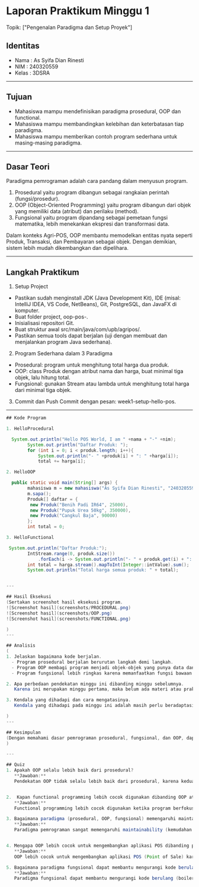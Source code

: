 # Laporan Praktikum Minggu 1
Topik: ["Pengenalan Paradigma dan Setup Proyek"]


## Identitas
- Nama  : As Syifa Dian Rinesti
- NIM   : 240320559
- Kelas : 3DSRA

---

## Tujuan
- Mahasiswa mampu mendefinisikan paradigma prosedural, OOP dan functional.
- Mahasiswa mampu membandingkan kelebihan dan keterbatasan tiap paradigma.
- Mahasiswa mampu memberikan contoh program sederhana untuk masing-masing paradigma.


---

## Dasar Teori
Paradigma pemrograman adalah cara pandang dalam menyusun program.
1. Prosedural yaitu program dibangun sebagai rangkaian perintah (fungsi/prosedur).
2. OOP (Object-Oriented Programming) yaitu program dibangun dari objek yang memiliki data (atribut) dan perilaku (method).
3. Fungsional yaitu program dipandang sebagai pemetaan fungsi matematika, lebih menekankan ekspresi dan transformasi data.

Dalam konteks Agri-POS, OOP membantu memodelkan entitas nyata seperti Produk, Transaksi, dan Pembayaran sebagai objek. Dengan demikian, sistem lebih mudah dikembangkan dan dipelihara.


---

## Langkah Praktikum
1. Setup Project
- Pastikan sudah menginstall JDK (Java Development Kit), IDE (misal: IntelliJ IDEA, VS Code, NetBeans), Git, PostgreSQL, dan JavaFX di komputer.
- Buat folder project, oop-pos-<nim>.
- Inisialisasi repositori Git.
- Buat struktur awal src/main/java/com/upb/agripos/.
- Pastikan semua tools dapat berjalan (uji dengan membuat dan menjalankan program Java sederhana).

2. Program Sederhana dalam 3 Paradigma
- Prosedural: program untuk menghitung total harga dua produk.
- OOP: class Produk dengan atribut nama dan harga, buat minimal tiga objek, lalu hitung total.
- Fungsional: gunakan Stream atau lambda untuk menghitung total harga dari minimal tiga objek.

3. Commit dan Push
Commit dengan pesan: week1-setup-hello-pos.

---


``` java
## Kode Program

1. HelloProcedural

  System.out.println("Hello POS World, I am " +nama + "-" +nim);
        System.out.println("Daftar Produk: ");
        for (int i = 0; i < produk.length; i++){
            System.out.println("- " +produk[i] + ": " +harga[i]);
            total += harga[i];

2. HelloOOP

  public static void main(String[] args) {
        mahasiswa m = new mahasiswa("As Syifa Dian Rinesti", "240320559");
        m.sapa();
        Produk[] daftar = {
         new Produk("Benih Padi IR64", 25000),
         new Produk("Pupuk Urea 50kg", 350000),
         new Produk("Cangkul Baja", 90000)
        };
        int total = 0;

3. HelloFunctional

 System.out.println("Daftar Produk:");
        IntStream.range(0, produk.size())
            .forEach(i -> System.out.println("- " + produk.get(i) + ": " + harga.get(i)));
        int total = harga.stream().mapToInt(Integer::intValue).sum();
        System.out.println("Total harga semua produk: " + total);


---

## Hasil Eksekusi
(Sertakan screenshot hasil eksekusi program.  
![Screenshot hasil](screenshots/PROCEDURAL.png)
![Screenshot hasil](screenshots/OOP.png)
![Screenshot hasil](screenshots/FUNCTIONAL.png)

)
---

## Analisis
(
1. Jelaskan bagaimana kode berjalan.
  - Program prosedural berjalan berurutan langkah demi langkah.
  - Program OOP membagi program menjadi objek-objek yang punya data dan fungsi sendiri.
  - Program fungsional lebih ringkas karena memanfaatkan fungsi bawaan untuk mengolah data tanpa banyak perulangan manual.

2. Apa perbedaan pendekatan minggu ini dibanding minggu sebelumnya.
   Karena ini merupakan minggu pertama, maka belum ada materi atau praktik sebelumnya yang bisa dijadikan perbandingan.

3. Kendala yang dihadapi dan cara mengatasinya.
   Kendala yang dihadapi pada minggu ini adalah masih perlu beradaptasi dengan lingkungan pemrograman Java dan memahami struktur dasar seperti class, method, serta sintaksnya. Cara mengatasinya yaitu dengan mempelajari kembali contoh kode sederhana, membaca dokumentasi Java, dan berlatih menulis serta menjalankan program secara bertahap hingga memahami alurnya dengan baik.

)
---

## Kesimpulan
(Dengan memahami dasar pemrograman prosedural, fungsional, dan OOP, dapat disimpulkan bahwa penggunaan class dan object dalam OOP membuat program menjadi lebih terstruktur, modular, dan mudah dikembangkan, dibandingkan pendekatan prosedural yang berjalan secara berurutan tanpa pemisahan bagian logika program.
)

---

## Quiz
1. Apakah OOP selalu lebih baik dari prosedural?
   **Jawaban:**
   Pendekatan OOP tidak selalu lebih baik dari prosedural, karena keduanya memiliki keunggulan masing-masing. OOP lebih sesuai untuk program yang kompleks dan membutuhkan struktur yang terorganisir, sedangkan pendekatan prosedural lebih efektif digunakan pada program yang sederhana dan memiliki alur kerja yang langsung. Pemilihan pendekatan tergantung pada tujuan dan tingkat kompleksitas program yang dibuat.


2.  Kapan functional programming lebih cocok digunakan dibanding OOP atau prosedural?
   **Jawaban:**
   Functional programming lebih cocok digunakan ketika program berfokus pada pengolahan data yang bersifat berulang, kompleks, atau memerlukan transformasi data secara efisien. Pendekatan ini sangat sesuai untuk kasus seperti analisis data, pemrosesan koleksi (list, array), dan operasi matematis, karena dapat menulis kode yang lebih singkat, mudah diuji, serta meminimalkan kesalahan akibat perubahan data (mutasi). Jadi, functional programming lebih unggul ketika dibutuhkan kode yang ringkas, bersifat deklaratif, dan berorientasi pada hasil, bukan pada langkah-langkah proses seperti pada OOP atau prosedural.

3. Bagaimana paradigma (prosedural, OOP, fungsional) memengaruhi maintainability dan scalability aplikasi?
   **Jawaban:**
   Paradigma pemrograman sangat memengaruhi maintainability (kemudahan pemeliharaan) dan scalability (kemampuan aplikasi untuk dikembangkan). Pada paradigma prosedural, program biasanya lebih sederhana tetapi sulit dipelihara saat ukurannya membesar karena logika bercampur dalam satu alur. Paradigma OOP meningkatkan maintainability dan scalability karena kode dibagi menjadi class dan object, sehingga lebih mudah dikelola, diuji, serta dikembangkan tanpa mengubah keseluruhan program. Sementara itu, paradigma fungsional mendukung maintainability dengan cara meminimalkan efek samping dan membuat fungsi bersifat mandiri, sehingga mudah diuji dan diperluas. Dengan demikian, semakin baik struktur paradigma yang digunakan, semakin mudah aplikasi untuk dirawat dan dikembangkan di masa depan.


4. Mengapa OOP lebih cocok untuk mengembangkan aplikasi POS dibanding prosedural?
   **Jawaban:**
   OOP lebih cocok untuk mengembangkan aplikasi POS (Point of Sale) karena pendekatan ini memungkinkan program dibangun dari objek-objek yang mewakili entitas nyata, seperti Produk, Pelanggan, Transaksi, dan Kasir. Dengan OOP, setiap objek memiliki data dan perilaku sendiri, sehingga kode menjadi lebih terstruktur, mudah diubah, dan dapat digunakan kembali. Selain itu, OOP memudahkan pengembang menambahkan fitur baru—seperti laporan penjualan atau diskon—tanpa harus mengubah seluruh program. Sementara pada pendekatan prosedural, logika program cenderung bercampur, sehingga sulit dikelola jika aplikasi menjadi besar dan kompleks.

5. Bagaimana paradigma fungsional dapat membantu mengurangi kode berulang (boilerplate code)?
   **Jawaban:**
   Paradigma fungsional dapat membantu mengurangi kode berulang (boilerplate code) karena berfokus pada penggunaan fungsi-fungsi murni dan operasi deklaratif untuk memproses data. Dalam pemrograman fungsional, banyak tugas yang biasanya membutuhkan perulangan manual dapat digantikan dengan fungsi bawaan seperti map(), filter(), dan reduce(). Dengan begitu, programmer tidak perlu menulis kode berulang seperti inisialisasi variabel, perulangan, atau kondisi yang sama berkali-kali. Selain itu, fungsi dalam paradigma fungsional dapat digunakan kembali tanpa tergantung pada keadaan (state) tertentu, sehingga program menjadi lebih ringkas, mudah dibaca, dan lebih konsisten.
